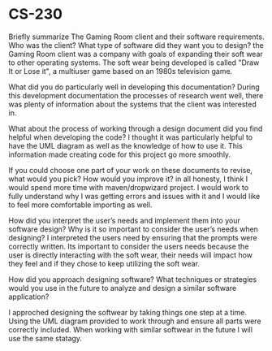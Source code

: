 # CS-230

Briefly summarize The Gaming Room client and their software requirements. Who was the client? What type of software did they want you to design?
  the Gaming Room client was a company with goals of expanding their soft wear to other operating systems. The soft wear being developed is called "Draw It or Lose it", a multiuser game based on an 1980s television game. 

What did you do particularly well in developing this documentation?
  During this development documentation the processes of research went well, there was plenty of information about the systems that the client was interested in. 

What about the process of working through a design document did you find helpful when developing the code?
  I thought it was particularly helpful to have the UML diagram as well as the knowledge of how to use it. This information made creating code for this project go more smoothly. 

If you could choose one part of your work on these documents to revise, what would you pick? How would you improve it?
  in all honesty, I think I would spend more time with maven/dropwizard project. I would work to fully understand why I was getting errors and issues with it and I would like to feel more comfortable importing as well. 

How did you interpret the user’s needs and implement them into your software design? Why is it so important to consider the user’s needs when designing?
  I interpreted the users need by ensuring that the prompts were correctly written. Its important to consider the users needs because the user is directly interacting with the soft wear, their needs will impact how they feel and if they chose to keep utilizing the soft wear. 


How did you approach designing software? What techniques or strategies would you use in the future to analyze and design a similar software application?

I approched designing the softwear by taking things one step at a time. Using the UML diagram provided to work through and ensure all parts were correctly included. When working with similar softwear in the future I will use the same statagy.
